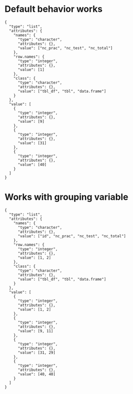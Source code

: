 # Default behavior works

    {
      "type": "list",
      "attributes": {
        "names": {
          "type": "character",
          "attributes": {},
          "value": ["nc_prac", "nc_test", "nc_total"]
        },
        "row.names": {
          "type": "integer",
          "attributes": {},
          "value": [1]
        },
        "class": {
          "type": "character",
          "attributes": {},
          "value": ["tbl_df", "tbl", "data.frame"]
        }
      },
      "value": [
        {
          "type": "integer",
          "attributes": {},
          "value": [9]
        },
        {
          "type": "integer",
          "attributes": {},
          "value": [31]
        },
        {
          "type": "integer",
          "attributes": {},
          "value": [40]
        }
      ]
    }

# Works with grouping variable

    {
      "type": "list",
      "attributes": {
        "names": {
          "type": "character",
          "attributes": {},
          "value": ["id", "nc_prac", "nc_test", "nc_total"]
        },
        "row.names": {
          "type": "integer",
          "attributes": {},
          "value": [1, 2]
        },
        "class": {
          "type": "character",
          "attributes": {},
          "value": ["tbl_df", "tbl", "data.frame"]
        }
      },
      "value": [
        {
          "type": "integer",
          "attributes": {},
          "value": [1, 2]
        },
        {
          "type": "integer",
          "attributes": {},
          "value": [9, 11]
        },
        {
          "type": "integer",
          "attributes": {},
          "value": [31, 29]
        },
        {
          "type": "integer",
          "attributes": {},
          "value": [40, 40]
        }
      ]
    }

